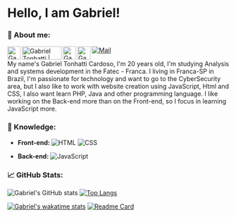 <b> Hello, I am Gabriel! </b>
====================
### 💬 About me:

<a href="https://twitter.com/GTonhatti">
  <img align="left" alt="Gabriel Tonhatti | Twitter" width="30px" src="https://i.pinimg.com/originals/28/90/ba/2890bac9ba41e52707f36268231dfe9e.png" />
</a>
<a href="https://www.linkedin.com/in/gabriel-tonhatti-2480561b9/">
  <img align="left" alt="Gabriel Tonhatti | Twitter" width="90px" height = "30px" src="https://i3.wp.com/www.mundorh.com.br/wp-content/uploads/2016/09/linkedin-1.jpg" />
</a>
<a href="https://www.facebook.com/Gabriel.Tonhatti.1">
  <img align="left" alt="Gabriel Tonhatti | Twitter" width="30px" height = "30px" src="https://i1.wp.com/www.telesintese.com.br/wp-content/uploads/2016/09/facebook-flat-vector-logo-400x400.png?fit=400%2C400&ssl=1" />
</a>
<a href="https://www.instagram.com/gabrieltonhatti/">
  <img align="left" alt="Gabriel Tonhatti | Twitter" width="30px" height = "30px" src="https://www.itabirito.mg.leg.br/imagens/insta.png/image" />
</a>

[![Mail](https://img.shields.io/badge/EMAIL-D14836?style=for-the-badge&logo=mail.ru&logoColor=white)](mailto:gabrieltonhatti37@gmail.com)


   My name's Gabriel Tonhatti Cardoso, I'm 20 years old, I'm studying Analysis and systems development in the Fatec - Franca. I living in Franca-SP in Brazil, I'm passionate for technology and want to go to the CyberSecurity area, but I also like to work with website creation using JavaScript, Html and CSS, I also want learn PHP, Java and other programming language. I like working on the Back-end more than on the Front-end, so I focus in learning JavaScript more.

  

### 📖 Knowledge:

- <b> Front-end: </b>
 ![HTML](https://camo.githubusercontent.com/cfdb48c5b546d4e05cc4b44bef33280591c4df29a5b75418bce9f45ad6f9253f/68747470733a2f2f696d672e736869656c64732e696f2f62616467652f2d48544d4c352d4533344632363f7374796c653d666c61742d737175617265266c6f676f3d68746d6c35266c6f676f436f6c6f723d666666666666)
![CSS](https://camo.githubusercontent.com/2435c2a64789b8a71c701a1a593b4a6e6869789bfb0626e515dc2a6b6dffa6c5/68747470733a2f2f696d672e736869656c64732e696f2f62616467652f2d435353332d3135373242363f7374796c653d666c61742d737175617265266c6f676f3d63737333)

- <b> Back-end: </b>
![JavaScript](https://camo.githubusercontent.com/621c38293a70f2ef1aff6cf0bb6b37058c4377b4a5c2bd3f53ceea28cc32957c/68747470733a2f2f696d672e736869656c64732e696f2f62616467652f2d4a6176615363726970742d4637444631453f7374796c653d666c61742d737175617265266c6f676f3d6a617661736372697074266c6f676f436f6c6f723d30303030303026636f6c6f723d464643453541)

### 📈 GitHub Stats:

![Gabriel's GitHub stats](https://github-readme-stats.vercel.app/api?username=GabrielTonhatti&show_icons=true&theme=dracula&hide_border=true&include_all_commits=true&count_private=true)
[![Top Langs](https://github-readme-stats.vercel.app/api/top-langs/?username=GabrielTonhatti&layout=compact&theme=dracula&hide_border=true)](https://github.com/anuraghazra/github-readme-stats)

[![Gabriel's wakatime stats](https://github-readme-stats.vercel.app/api/wakatime?username=GabrielTonhatti&theme=dracula&hide_border=true)](https://github.com/anuraghazra/github-readme-stats)
[![Readme Card](https://github-readme-stats.vercel.app/api/pin/?username=GabrielTonhatti&repo=Estudos-JavaScript&theme=dracula&show_owner=true&hide_border=true)](https://github.com/GabrielTonhatti/Estudos-JavaScript)


